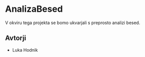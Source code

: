 # AnalizaBesed

 V okviru tega projekta se bomo ukvarjali s preprosto analizi besed.

 ## Avtorji

 * Luka Hodnik
